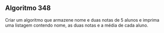## Algoritmo 348
Criar um algoritmo que armazene nome e duas notas de 5 alunos e imprima uma
listagem contendo nome, as duas notas e a média de cada aluno.
